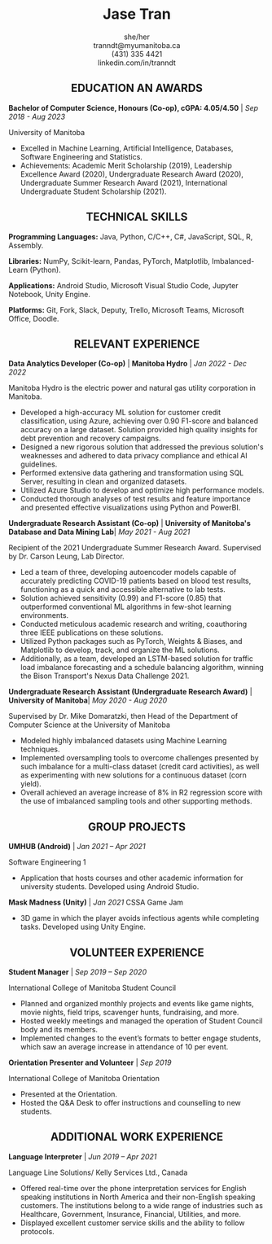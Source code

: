 # <center> Jase Tran </center>
<center>she/her</center>
<center>tranndt@myumanitoba.ca</center>
<center>(431) 335 4421</center>
<center>linkedin.com/in/tranndt</center>

## <center>EDUCATION AN AWARDS </center>

**Bachelor of Computer Science, Honours (Co-op), cGPA: 4.05/4.50** | *Sep 2018 - Aug 2023*

University of Manitoba

- Excelled in Machine Learning, Artificial Intelligence, Databases, Software Engineering and Statistics.
- Achievements: Academic Merit Scholarship (2019), Leadership Excellence Award (2020), Undergraduate Research Award (2020), Undergraduate Summer Research Award (2021), International Undergraduate Student Scholarship (2021).

## <center> TECHNICAL SKILLS</center>

**Programming Languages:** Java, Python, C/C++, C#, JavaScript, SQL, R, Assembly.

**Libraries:** NumPy, Scikit-learn, Pandas, PyTorch, Matplotlib, Imbalanced-Learn (Python).

**Applications:** Android Studio, Microsoft Visual Studio Code, Jupyter Notebook, Unity Engine.

**Platforms:** Git, Fork, Slack, Deputy, Trello, Microsoft Teams, Microsoft Office, Doodle.

## <center> RELEVANT EXPERIENCE</center>

**Data Analytics Developer (Co-op)** | **Manitoba Hydro** | *Jan 2022 - Dec 2022*

Manitoba Hydro is the electric power and natural gas utility corporation in Manitoba.

-	Developed a high-accuracy ML solution for customer credit classification, using Azure, achieving over 0.90 F1-score and balanced accuracy on a large dataset. Solution provided high quality insights for debt prevention and recovery campaigns.
-	Designed a new rigorous solution that addressed the previous solution's weaknesses and adhered to data privacy compliance and ethical AI guidelines.
-	Performed extensive data gathering and transformation using SQL Server, resulting in clean and organized datasets.
-	Utilized Azure Studio to develop and optimize high performance models.
-	Conducted thorough analyses of test results and feature importance and presented effective visualizations using Python and PowerBI.


**Undergraduate Research Assistant (Co-op)** | **University of Manitoba's Database and Data Mining Lab**| *May 2021 - Aug 2021*

Recipient of the 2021 Undergraduate Summer Research Award. Supervised by Dr. Carson Leung, Lab Director.

-	Led a team of three, developing autoencoder models capable of accurately predicting COVID-19 patients based on blood test results, functioning as a quick and accessible alternative to lab tests.
-	Solution achieved sensitivity (0.99) and F1-score (0.85) that outperformed conventional ML algorithms in few-shot learning environments.
-	Conducted meticulous academic research and writing, coauthoring three IEEE publications on these solutions.
-	Utilized Python packages such as PyTorch, Weights & Biases, and Matplotlib to develop, track, and organize the ML solutions.
-	Additionally, as a team, developed an LSTM-based solution for traffic load imbalance forecasting and a schedule balancing algorithm, winning the Bison Transport's Nexus Data Challenge 2021. 

**Undergraduate Research Assistant (Undergraduate Research Award)** | **University of Manitoba**| *May 2020 - Aug 2020*

Supervised by Dr. Mike Domaratzki, then Head of the Department of Computer Science at the University of Manitoba

- Modeled highly imbalanced datasets using Machine Learning techniques.
- Implemented oversampling tools to overcome challenges presented by such imbalance for a multi-class dataset (credit card activities), as well as experimenting with new solutions for a continuous dataset (corn yield).
- Overall achieved an average increase of 8% in R2 regression score with the use of imbalanced sampling tools and other supporting methods.

## <center> GROUP PROJECTS</center>

**UMHUB (Android)** | *Jan 2021 – Apr 2021*

Software Engineering 1 

- Application that hosts courses and other academic information for university students. Developed using Android Studio.

**Mask Madness (Unity)** | *Jan 2021*
CSSA Game Jam 

- 3D game in which the player avoids infectious agents while completing tasks. Developed using Unity Engine.

## <center> VOLUNTEER EXPERIENCE</center>

**Student Manager** | *Sep 2019 – Sep 2020*

International College of Manitoba Student Council

- Planned and organized monthly projects and events like game nights, movie nights, field trips, scavenger hunts, fundraising, and more.
- Hosted weekly meetings and managed the operation of Student Council body and its members.
- Implemented changes to the event’s formats to better engage students, which saw an average increase in attendance of 10 per event.

**Orientation Presenter and Volunteer** | *Sep 2019*

International College of Manitoba Orientation 

- Presented at the Orientation.
- Hosted the Q&A Desk to offer instructions and counselling to new students.

## <center>ADDITIONAL WORK EXPERIENCE</center>

**Language Interpreter** | *Jun 2019 – Apr 2021*

Language Line Solutions/ Kelly Services Ltd., Canada 

- Offered real-time over the phone interpretation services for English speaking institutions in North America and their non-English speaking customers. The institutions belong to a wide range of industries such as Healthcare, Government, Insurance, Financial, Utilities, and more.
- Displayed excellent customer service skills and the ability to follow protocols.
